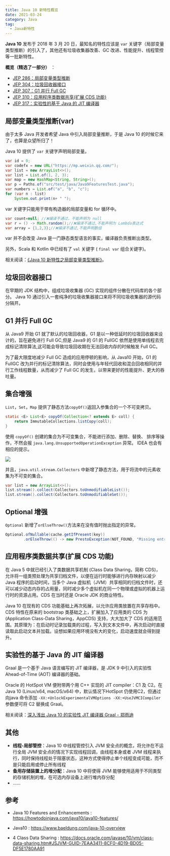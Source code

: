 ```yaml
---
title: Java 10 新特性概览
date: 2021-03-24
category: Java
tag:
  - Java新特性
---
```


**Java 10** 发布于 2018 年 3 月 20 日，最知名的特性应该是 `var` 关键字（局部变量类型推断）的引入了，其他还有垃圾收集器改善、GC 改进、性能提升、线程管控等一批新特性。

**概览（精选了一部分）** ：

- [JEP 286：局部变量类型推断](https://openjdk.java.net/jeps/286)
- [JEP 304：垃圾回收器接口](https://openjdk.java.net/jeps/304)
- [JEP 307：G1 并行 Full GC](https://openjdk.java.net/jeps/307)
- [JEP 310：应用程序类数据共享(扩展 CDS 功能)](https://openjdk.java.net/jeps/310)
- [JEP 317：实验性的基于 Java 的 JIT 编译器](https://openjdk.java.net/jeps/317)

## 局部变量类型推断(var)

由于太多 Java 开发者希望 Java 中引入局部变量推断，于是 Java 10 的时候它来了，也算是众望所归了！

Java 10 提供了 `var` 关键字声明局部变量。

```java
var id = 0;
var codefx = new URL("https://mp.weixin.qq.com/");
var list = new ArrayList<>();
var list = List.of(1, 2, 3);
var map = new HashMap<String, String>();
var p = Paths.of("src/test/java/Java9FeaturesTest.java");
var numbers = List.of("a", "b", "c");
for (var n : list)
    System.out.print(n+ " ");
```

var 关键字只能用于带有构造器的局部变量和 for 循环中。

```java
var count=null; //❌编译不通过，不能声明为 null
var r = () -> Math.random();//❌编译不通过,不能声明为 Lambda表达式
var array = {1,2,3};//❌编译不通过,不能声明数组
```

var 并不会改变 Java 是一门静态类型语言的事实，编译器负责推断出类型。

另外，Scala 和 Kotlin 中已经有了  `val` 关键字 ( `final var` 组合关键字)。

相关阅读：[《Java 10 新特性之局部变量类型推断》](https://zhuanlan.zhihu.com/p/34911982)。

## 垃圾回收器接口

在早期的 JDK 结构中，组成垃圾收集器 (GC) 实现的组件分散在代码库的各个部分。 Java 10 通过引入一套纯净的垃圾收集器接口来将不同垃圾收集器的源代码分隔开。

## G1 并行 Full GC

从 Java9 开始 G1 就了默认的垃圾回收器，G1 是以一种低延时的垃圾回收器来设计的，旨在避免进行 Full GC,但是 Java9 的 G1 的 FullGC 依然是使用单线程去完成标记清除算法,这可能会导致垃圾回收期在无法回收内存的时候触发 Full GC。

为了最大限度地减少 Full GC 造成的应用停顿的影响，从 Java10 开始，G1 的 FullGC 改为并行的标记清除算法，同时会使用与年轻代回收和混合回收相同的并行工作线程数量，从而减少了 Full GC 的发生，以带来更好的性能提升、更大的吞吐量。

## 集合增强

`List`，`Set`，`Map` 提供了静态方法`copyOf()`返回入参集合的一个不可变拷贝。

```java
static <E> List<E> copyOf(Collection<? extends E> coll) {
    return ImmutableCollections.listCopy(coll);
}
```

使用 `copyOf()` 创建的集合为不可变集合，不能进行添加、删除、替换、 排序等操作，不然会报 `java.lang.UnsupportedOperationException` 异常。 IDEA 也会有相应的提示。

![](https://guide-blog-images.oss-cn-shenzhen.aliyuncs.com/java-guide-blog/image-20210816154125579.png)

并且，`java.util.stream.Collectors` 中新增了静态方法，用于将流中的元素收集为不可变的集合。

```java
var list = new ArrayList<>();
list.stream().collect(Collectors.toUnmodifiableList());
list.stream().collect(Collectors.toUnmodifiableSet());
```

## Optional 增强

`Optional` 新增了`orElseThrow()`方法来在没有值时抛出指定的异常。

```java
Optional.ofNullable(cache.getIfPresent(key))
        .orElseThrow(() -> new PrestoException(NOT_FOUND, "Missing entry found for key: " + key));
```

## 应用程序类数据共享(扩展 CDS 功能)

在 Java 5 中就已经引入了类数据共享机制 (Class Data Sharing，简称 CDS)，允许将一组类预处理为共享归档文件，以便在运行时能够进行内存映射以减少 Java 程序的启动时间，当多个 Java 虚拟机（JVM）共享相同的归档文件时，还可以减少动态内存的占用量，同时减少多个虚拟机在同一个物理或虚拟的机器上运行时的资源占用。CDS 在当时还是 Oracle JDK 的商业特性。

Java 10 在现有的 CDS 功能基础上再次拓展，以允许应用类放置在共享存档中。CDS 特性在原来的 bootstrap 类基础之上，扩展加入了应用类的 CDS 为 (Application Class-Data Sharing，AppCDS) 支持，大大加大了 CDS 的适用范围。其原理为：在启动时记录加载类的过程，写入到文本文件中，再次启动时直接读取此启动文本并加载。设想如果应用环境没有大的变化，启动速度就会得到提升。

## 实验性的基于 Java 的 JIT 编译器

Graal 是一个基于 Java 语言编写的 JIT 编译器，是 JDK 9 中引入的实验性 Ahead-of-Time (AOT) 编译器的基础。

Oracle 的 HotSpot VM 便附带两个用 C++ 实现的 JIT compiler：C1 及 C2。在Java 10 (Linux/x64, macOS/x64) 中，默认情况下HotSpot 仍使用C2，但通过向java 命令添加 `-XX:+UnlockExperimentalVMOptions -XX:+UseJVMCICompiler` 参数便可将 C2 替换成 Graal。

相关阅读：[深入浅出 Java 10 的实验性 JIT 编译器 Graal - 郑雨迪](https://www.infoq.cn/article/java-10-jit-compiler-graal)

## 其他

- **线程-局部管控**：Java 10 中线程管控引入 JVM 安全点的概念，将允许在不运行全局 JVM 安全点的情况下实现线程回调，由线程本身或者 JVM 线程来执行，同时保持线程处于阻塞状态，这种方式使得停止单个线程变成可能，而不是只能启用或停止所有线程
- **备用存储装置上的堆分配**：Java 10 中将使得 JVM 能够使用适用于不同类型的存储机制的堆，在可选内存设备上进行堆内存分配
- ......

## 参考

- Java 10 Features and Enhancements : https://howtodoinjava.com/java10/java10-features/

- Java10 : <https://www.baeldung.com/java-10-overview>

- 4 Class Data Sharing : https://docs.oracle.com/javase/10/vm/class-data-sharing.htm#JSJVM-GUID-7EAA3411-8CF0-4D19-BD05-DF5E1780AA91

  